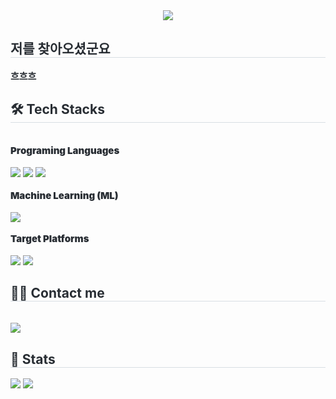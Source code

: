 <div align= "center">
    <img src="https://capsule-render.vercel.app/api?type=waving&color=gradient&height=120&text=!dlroW%20olleH&animation=&fontColor=ffffff&fontSize=90" />
    </div>
    <div style="text-align: left;"> 
    <h2 style="border-bottom: 1px solid #d8dee4; color: #282d33;"> 저를 찾아오셨군요 </h2>  
    <div style="font-weight: 700; font-size: 15px; text-align: left; color: #282d33;"> 흐흐흐 </div> 
    </div>
    <div style="text-align: left;">
    <h2 style="border-bottom: 1px solid #d8dee4; color: #282d33;"> 🛠️ Tech Stacks </h2> <br> 
    <div style="margin: ; text-align: left;" "text-align: left;"> 
          <div style="font-weight: 900; font-size: 15px; text-align: left; color: #282d33;"> Programing Languages </div>
          <br/><img src="https://img.shields.io/badge/Python-3776AB?style=for-the-badge&logo=Python&logoColor=white">
          <img src="https://img.shields.io/badge/Java-007396?style=for-the-badge&logo=Java&logoColor=white">
          <img src="https://img.shields.io/badge/Kotlin-7F52FF?style=for-the-badge&logo=Kotlin&logoColor=white">
          <br/><br/><div style="font-weight: 900; font-size: 15px; text-align: left; color: #282d33;"> Machine Learning (ML) </div>
          <br/><img src="https://img.shields.io/badge/PyTorch-EE4C2C?style=for-the-badge&logo=PyTorch&logoColor=white">
          <br/><br/><div style="font-weight: 900; font-size: 15px; text-align: left; color: #282d33;"> Target Platforms </div> 
          <br/><img src="https://img.shields.io/badge/IOS-000000?style=for-the-badge&logo=IOS&logoColor=white">
          <img src="https://img.shields.io/badge/Android-3DDC84?style=for-the-badge&logo=Android&logoColor=white">
          </div>
    </div>
    <div style="text-align: left;">
    <h2 style="border-bottom: 1px solid #d8dee4; color: #282d33;"> 🧑‍💻 Contact me </h2> <br> 
    <div style="text-align: left;"> <a href=mailto:rnoro5122@gmail.com> <img src="https://img.shields.io/badge/Gmail-EA4335?style=for-the-badge&logo=Gmail&logoColor=white&link=mailto:rnoro5122@gmail.com"> </a>
    </div>
    <div style="text-align: left;"> 
    <h2 style="border-bottom: 1px solid #d8dee4; color: #282d33;"> 🏅 Stats </h2> <div style="text-align: left;"> <img src="https://github-readme-stats.vercel.app/api?username=rnoro5122&bg_color=180,000000,&title_color=000000&text_color=000000"
         /> <img src="https://github-readme-stats.vercel.app/api/top-langs/?username=rnoro5122&layout=compact&bg_color=180,000000,&title_color=000000&text_color=000000"
           /> </div> 
    </div>
    
